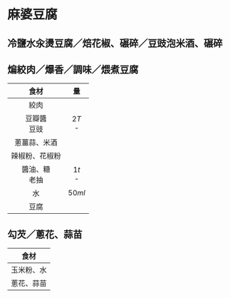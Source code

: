 <style>
.markdown-section h1 {
    background-image: url(https://i.ytimg.com/vi/kpA7rFpNE7Q/maxresdefault.jpg);
}

.markdown-section h1::after {
    content: "老飯骨";
}
</style>

# 麻婆豆腐

## 冷鹽水汆燙豆腐／焙花椒、碾碎／豆豉泡米酒、碾碎

## 煸絞肉／爆香／調味／煨煮豆腐

|        食材        |     量      |
| :----------------: | :---------: |
|        絞肉        |             |
|  豆瓣醬<br />豆豉  | $2T$<br />- |
|    蔥薑蒜、米酒    |             |
|   辣椒粉、花椒粉   |             |
| 醬油、糖<br />老抽 | $1t$<br />- |
|         水         |   $50ml$    |
|        豆腐        |             |

## 勾芡／蔥花、蒜苗

|    食材    |
| :--------: |
| 玉米粉、水 |
| 蔥花、蒜苗 |
